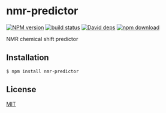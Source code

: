 # nmr-predictor

  [![NPM version][npm-image]][npm-url]
  [![build status][travis-image]][travis-url]
  [![David deps][david-image]][david-url]
  [![npm download][download-image]][download-url]

NMR chemical shift predictor

## Installation

```
$ npm install nmr-predictor
```

## License

  [MIT](./LICENSE)

[npm-image]: https://img.shields.io/npm/v/cheminfo-nmr-predictor.svg?style=flat-square
[npm-url]: https://www.npmjs.com/package/cheminfo-nmr-predictor
[travis-image]: https://img.shields.io/travis/cheminfo-js/nmr-predictor/master.svg?style=flat-square
[travis-url]: https://travis-ci.org/cheminfo-js/nmr-predictor
[david-image]: https://img.shields.io/david/cheminfo-js/nmr-predictor.svg?style=flat-square
[david-url]: https://david-dm.org/cheminfo-js/nmr-predictor
[download-image]: https://img.shields.io/npm/dm/cheminfo-nmr-predictor.svg?style=flat-square
[download-url]: https://www.npmjs.com/package/cheminfo-nmr-predictor
